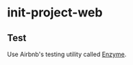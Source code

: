 # init-project-web

## Test

Use Airbnb's testing utility called [Enzyme](http://airbnb.io/enzyme/).
